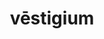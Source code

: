 ---
title: vēstigium
meaning: footprint
ch: twelve
pos: noun
stem: vēstigi
genend: ī
abbgender: n.
abbgender2: neut.
gender: neuter
declension: second
derivative: investigate, vestigial
---